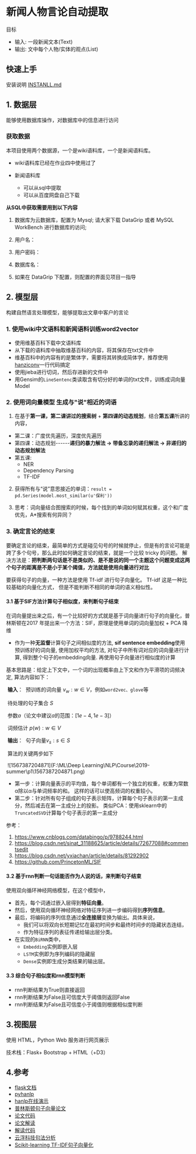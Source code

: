 # 新闻人物言论自动提取

目标

- 输入: 一段新闻文本(Text)
- 输出: 文中每个人物/实体的观点(List)
## 快速上手

安装说明 [INSTANLL.md](./INSTALL.md) 


## 1. 数据层

能够使用数据库操作，对数据库中的信息进行访问

### 获取数据

本项目使用两个数据源，一个是wiki语料库，一个是新闻语料库。

- wiki语料库已经在作业四中使用过了

- 新闻语料库

  - 可以从sql中提取
  - 可以从百度网盘自己下载

**从SQL中获取需要用到以下内容** 

1. 数据库为云数据库，配置为 Mysql; 请⼤家下载 DataGrip 或者 MySQL WorkBench 进⾏数据库的访问;

2. 用户名：

3. 用户密码：

4. 数据库名：

5. 如果在 DataGrip 下配置，则配置的界⾯见项目一指导


## 2. 模型层

构建自然语言处理模型，能够提取出文章中客户的言论
###  1. 使用wiki中文语料和新闻语料训练word2vector

- 使用维基百科下载中文语料库
- 从下载的语料库中抽取维基百科的内容，将其保存在txt文件中
- 维基百科中的内容有的是繁体字，需要将其转换成简体字，推荐使用[hanziconv](https://pypi.org/project/hanziconv/)一行代码搞定
- 使用jieba进行切词，然后存进新的文件中
- 用Gensim的`LineSentenc`类读取含有切分好的单词的txt文件，训练成词向量Model


###  2. 使用词向量模型 生成与"说"相近的词语
1. 在基于**第⼀课，第⼆课讲过的搜索树** + **第四课的动态规划**，结合**第五课**所讲的内容，

 - 第二课：广度优先遍历，深度优先遍历
 - 第四课：动态规划------**递归的暴力解法 -> 带备忘录的递归解法 -> 非递归的动态规划解法**
 - 第五课: 
   -  NER
   - Dependency Parsing
   - TF-IDF
2. 获得所有与“说”意思接近的单词：`result = pd.Series(model.most_similar(u'保利')) `

3. 思考：词向量结合图搜索的时候，每个找到的单词如何赋其权重，这个和⼴度优先，A*搜索有何异同？


### 3. 确定言论的结束

要确定言论的结束，最简单的方式是碰见句号的时候就停止，但是有的言论可能是跨了多个句号，那么此时如何确定言论的结束，就是一个比较 tricky 的问题。 解决方法是：**把判断两句话是不是类似的、是不是说的同一个主题这个问题变成这两个句子的距离是不是小于某个阈值，方法就是使用向量进行对比** 

要获得句子的向量，一种方法是使用 Tf-idf  进行句子向量化。 Tf-idf 这是一种比较基础的向量化方式， 但是不能判断不相同的单词的语义相似性。

#### 3.1 基于SIF方法计算句子相似度，来判断句子结束

在词向量提出来之后，有一个比较好的方式就是基于词向量进行句子的向量化，普林斯顿在2017 年提出来一个方法：SIF，原理是使用单词的词向量加权 + PCA 降维  

- 作为一种**无监督**计算句子之间相似度的方法, **sif sentence embedding**使用预训练好的词向量, 使用加权平均的方法, 对句子中所有词对应的词向量进行计算, 得到整个句子的embedding向量. 再使用句子向量进行相似度的计算

​       基本思路是：给定上下文中，一个词的出现概率由上下文和作为平滑项的词频决定, 算法内容如下：

​       **输入**： 
​       预训练的词向量 ${v_w:w∈V}$，例如`word2vec、glove`等 

​       待处理的句子集合 $S$

​       参数$a$（论文中建议$a$的范围：$[1e−4,1e−3]$）

​       词频估计 ${p(w):w∈V}$

​       **输出**： 
​       句子向量${v_s:s∈S}$

​       算法的关键两步如下

​     ![1567387204871](F:\ML\Deep Learning\NLP\Course\2019-summer\p1\1567387204871.png) 

- 第一步：计算向量表示的平均值，每个单词都有一个独立的权重，权重为常数α除以α与单词频率的和。    这样的话可以使高频词的权重较小。 
- 第二步：针对所有句子组成的句子表示矩阵，计算每个句子表示的第一主成分，然后减去在第一主成分上的投影。 类似PCA：使用sklearn中的`TruncatedSVD`计算每个句子表示的第一主成分

参考：

1. https://www.cnblogs.com/databingo/p/9788244.html
2. https://blog.csdn.net/sinat_31188625/article/details/72677088#commentsedit
3. https://blog.csdn.net/yxiachan/article/details/81292902
4. https://github.com/PrincetonML/SIF

#### 3.2 基于rnn判断一句话能否作为人说的话，来判断句子结束

使用双向循环神经网络模型，在这个模型中，

- 首先，每个词通过嵌入层得到**特征向量**。
- 然后，使用双向循环神经网络对特征序列进一步编码得到**序列信息**。
- 最后，将编码的序列信息通过**全连接层**变换为输出。具体来说，
  - 我们可以将双向长短期记忆在最初时间步和最终时间步的隐藏状态连结，
  - 作为特征序列的表征传递给输出层分类。
- 在实现的`BiRNN`类中，
  - `Embedding`实例即嵌入层
  - `LSTM`实例即为序列编码的隐藏层
  - `Dense`实例即生成分类结果的输出层。

#### 3.3 综合句子相似度和rnn模型判断

- rnn判断结果为True则直接返回
- rnn判断结果为False且可信度大于阈值则返回False
- rnn判断结果为False且可信度小于阈值则根据相似度判断

## 3.视图层

使用 HTML，Python Web 服务进行网页展示

技术栈：Flask+ Bootstrap + HTML（+D3）

## 4.参考

- [flask文档](https://dormousehole.readthedocs.io/en/latest/) 
- [pyhanlp](https://github.com/hankcs/pyhanlp) 
- [hanlp在线演示](http://hanlp.com/) 
- [普林斯顿句子向量论文](https://openreview.net/forum?id=SyK00v5xx) 
- [论文代码](https://github.com/PrincetonML/SIF) 
- [论文解读](https://blog.csdn.net/sinat_31188625/article/details/72677088#commentsedit) 
- [解读代码](https://github.com/jx00109/sentence2vec/blob/master/s2v-python3.py) 
- [云浮科技句法分析](https://www.yunfutech.com/demo?tab=1) 
- [Scikit-learning TF-IDF句子向量化](https://scikit-learn.org/stable/modules/generated/sklearn.feature_extraction.text.TfidfVectorizer.html) 





